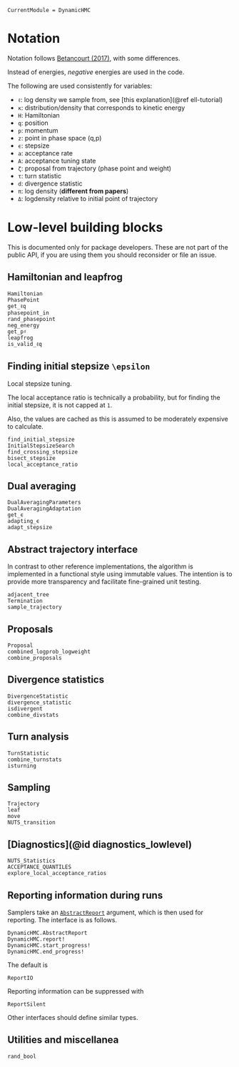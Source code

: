 ```@meta
CurrentModule = DynamicHMC
```

# Notation

Notation follows [Betancourt (2017)](https://arxiv.org/abs/1701.02434), with some differences.

Instead of energies, *negative* energies are used in the code.

The following are used consistently for variables:

- `ℓ`: log density we sample from, see [this explanation](@ref ell-tutorial)
- `κ`: distribution/density that corresponds to kinetic energy
- `H`: Hamiltonian
- `q`: position
- `p`: momentum
- `z`: point in phase space (q,p)
- `ϵ`: stepsize
- `a`: acceptance rate
- `A`: acceptance tuning state
- `ζ`: proposal from trajectory (phase point and weight)
- `τ`: turn statistic
- `d`: divergence statistic
- `π`: log density (**different from papers**)
- `Δ`: logdensity relative to initial point of trajectory

# Low-level building blocks

This is documented only for package developers. These are not part of the public API, if you are using them you should reconsider or file an issue.

## Hamiltonian and leapfrog

```@docs
Hamiltonian
PhasePoint
get_ℓq
phasepoint_in
rand_phasepoint
neg_energy
get_p♯
leapfrog
is_valid_ℓq
```

## Finding initial stepsize ``\epsilon``

Local stepsize tuning.

The local acceptance ratio is technically a probability, but for finding the initial stepsize, it is not capped at ``1``.

Also, the values are cached as this is assumed to be moderately expensive to calculate.

```@docs
find_initial_stepsize
InitialStepsizeSearch
find_crossing_stepsize
bisect_stepsize
local_acceptance_ratio
```

## Dual averaging

```@docs
DualAveragingParameters
DualAveragingAdaptation
get_ϵ
adapting_ϵ
adapt_stepsize
```

## Abstract trajectory interface

In contrast to other reference implementations, the algorithm is implemented in a functional style using immutable values. The intention is to provide more transparency and facilitate fine-grained unit testing.

```@docs
adjacent_tree
Termination
sample_trajectory
```

## Proposals

```@docs
Proposal
combined_logprob_logweight
combine_proposals
```

## Divergence statistics

```@docs
DivergenceStatistic
divergence_statistic
isdivergent
combine_divstats
```

## Turn analysis

```@docs
TurnStatistic
combine_turnstats
isturning
```

## Sampling

```@docs
Trajectory
leaf
move
NUTS_transition
```

## [Diagnostics](@id diagnostics_lowlevel)

```@docs
NUTS_Statistics
ACCEPTANCE_QUANTILES
explore_local_acceptance_ratios
```

## Reporting information during runs

Samplers take an [`AbstractReport`](@ref) argument, which is then used for reporting. The interface is as follows.

```@docs
DynamicHMC.AbstractReport
DynamicHMC.report!
DynamicHMC.start_progress!
DynamicHMC.end_progress!
```

The default is
```@docs
ReportIO
```

Reporting information can be suppressed with
```@docs
ReportSilent
```

Other interfaces should define similar types.

## Utilities and miscellanea

```@docs
rand_bool
```
